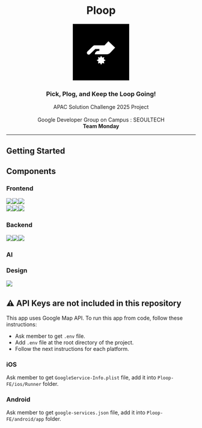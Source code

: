 <div align="center">

# Ploop

<img src='assets/ploop-applogo.png' width=150px/>
</br>

### Pick, Plog, and Keep the Loop Going!

APAC Solution Challenge 2025 Project
</br> </br>
Google Developer Group on Campus : SEOULTECH
</br> **Team Monday**

</div>

<hr />

## Getting Started


## Components

### Frontend

<img src="https://img.shields.io/badge/Framework-%23121011?style=for-the-badge"><img src="https://img.shields.io/badge/Flutter-%2302569B.svg?style=for-the-badge&logo=Flutter&logoColor=white"><img src="https://img.shields.io/badge/3.29.2-515151?style=for-the-badge">  
<img src="https://img.shields.io/badge/Language-%23121011?style=for-the-badge"><img src="https://img.shields.io/badge/dart-%230175C2.svg?style=for-the-badge&logo=dart&logoColor=white"><img src="https://img.shields.io/badge/3.7.2-515151?style=for-the-badge">

### Backend
<img src="https://img.shields.io/badge/Language-%23121011?style=for-the-badge"><img src="https://img.shields.io/badge/java-%23ED8B00.svg?style=for-the-badge&logo=openjdk&logoColor=white"><img src="https://img.shields.io/badge/*.*.*-515151?style=for-the-badge">

### AI

### Design
<img src="https://img.shields.io/badge/figma-%23F24E1E.svg?style=for-the-badge&logo=figma&logoColor=white">

## ⚠️ API Keys are not included in this repository

This app uses Google Map API. To run this app from code, follow these instructions:

- Ask member to get `.env` file.
- Add `.env` file at the root directory of the project.
- Follow the next instructions for each platform.

### iOS

Ask member to get `GoogleService-Info.plist` file, add it into `Ploop-FE/ios/Runner` folder.

### Android

Ask member to get `google-services.json` file, add it into `Ploop-FE/android/app` folder.
